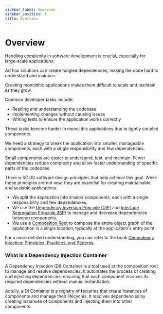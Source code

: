 ```yaml
---
sidebar_label: Overview
sidebar_position: 1
title: Overview
---
```


# Overview

Handling complexity in software development is crucial, especially for large-scale applications.

Ad hoc solutions can create tangled dependencies, making the code hard to understand and maintain.

Creating monolithic applications makes them difficult to scale and maintain as they grow.

Common developer tasks include:
- Reading and understanding the codebase
- Implementing changes without causing issues
- Writing tests to ensure the application works correctly

These tasks become harder in monolithic applications due to tightly coupled components.

We need a strategy to break the application into smaller, manageable components, each with a single responsibility and few dependencies.

Small components are easier to understand, test, and maintain. Fewer dependencies reduce complexity and allow faster understanding of specific parts of the codebase.

There is SOLID software design principles that help achieve this goal. While these principles are not new, they are essential for creating maintainable and scalable applications. 
 - We split the application into smaller components, each with a single responsibility and few dependencies. 
 - We use the [Dependency Inversion Principle (DIP)](https://en.wikipedia.org/wiki/Dependency_inversion_principle) and [Interface Segregation Principle (ISP)](https://en.wikipedia.org/wiki/Interface_segregation_principle) to manage and decrease dependencies between components.
 - We use a [Composition Root](https://blog.ploeh.dk/2011/07/28/CompositionRoot/) to compose the entire object graph of the application in a single location, typically at the application's entry point.

For a more detailed understanding, you can refer to the book [Dependency Injection: Principles, Practices, and Patterns](https://www.oreilly.com/library/view/dependency-injection-principles/9781617294730/).

### What is a Dependency Injection Container

A Dependency Injection (DI) Container is a tool used at the composition root to manage and resolve dependencies. It automates the process of creating and injecting dependencies, ensuring that each component receives its required dependencies without manual instantiation.

Actully, a DI Container is a registry of factories that create instances of components and manage their lifecycles. It resolves dependencies by creating instances of components and injecting them into other components.
